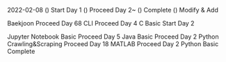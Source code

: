 2022-02-08
() Start Day 1
() Proceed Day 2~
() Complete
() Modify & Add

Baekjoon Proceed Day 68
CLI Proceed Day 4
C Basic Start Day 2

Jupyter Notebook Basic Proceed Day 5
Java Basic Proceed Day 2
Python Crawling&Scraping Proceed Day 18
MATLAB Proceed Day 2
Python Basic Complete